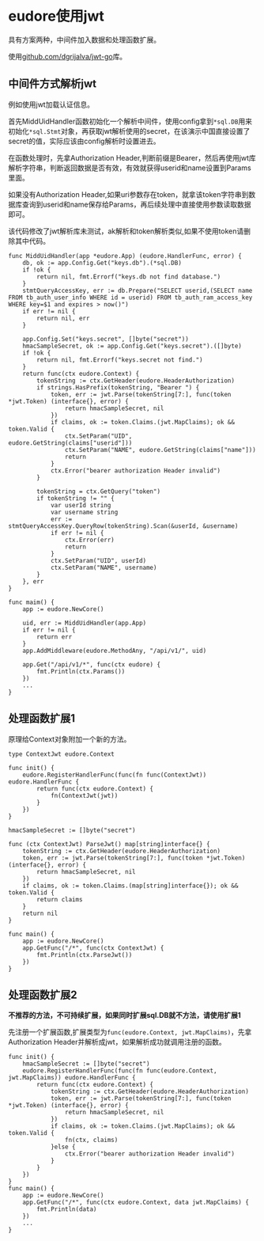 # eudore使用jwt

具有方案两种，中间件加入数据和处理函数扩展。

使用[github.com/dgrijalva/jwt-go](https://github.com/dgrijalva/jwt-go)库。

## 中间件方式解析jwt

例如使用jwt加载认证信息。

首先MiddUidHandler函数初始化一个解析中间件，使用config拿到`*sql.DB`用来初始化`*sql.Stmt`对象，再获取jwt解析使用的secret，在该演示中国直接设置了secret的值，实际应该由config解析时设置进去。

在函数处理时，先拿Authorization Header,判断前缀是Bearer，然后再使用jwt库解析字符串，判断返回数据是否有效，有效就获得userid和name设置到Params里面。

如果没有Authorization Header,如果uri参数存在token，就拿该token字符串到数据库查询到userid和name保存给Params，再后续处理中直接使用参数读取数据即可。

该代码修改了jwt解析库未测试，ak解析和token解析类似,如果不使用token请删除其中代码。

```golang
func MiddUidHandler(app *eudore.App) (eudore.HandlerFunc, error) {
	db, ok := app.Config.Get("keys.db").(*sql.DB)
	if !ok {
		return nil, fmt.Errorf("keys.db not find database.")
	}
	stmtQueryAccessKey, err := db.Prepare("SELECT userid,(SELECT name FROM tb_auth_user_info WHERE id = userid) FROM tb_auth_ram_access_key WHERE key=$1 and expires > now()")
	if err != nil {
		return nil, err
	}

	app.Config.Set("keys.secret", []byte("secret"))
	hmacSampleSecret, ok := app.Config.Get("keys.secret").([]byte)
	if !ok {
		return nil, fmt.Errorf("keys.secret not find.")
	}
	return func(ctx eudore.Context) {
		tokenString := ctx.GetHeader(eudore.HeaderAuthorization)
		if strings.HasPrefix(tokenString, "Bearer ") {
			token, err := jwt.Parse(tokenString[7:], func(token *jwt.Token) (interface{}, error) {
				return hmacSampleSecret, nil
			})
			if claims, ok := token.Claims.(jwt.MapClaims); ok && token.Valid {
				ctx.SetParam("UID", eudore.GetString(claims["userid"]))
				ctx.SetParam("NAME", eudore.GetString(claims["name"]))
				return
			}
			ctx.Error("bearer authorization Header invalid")
		}

		tokenString = ctx.GetQuery("token")
		if tokenString != "" {
			var userId string
			var username string
			err := stmtQueryAccessKey.QueryRow(tokenString).Scan(&userId, &username)
			if err != nil {
				ctx.Error(err)
				return
			}
			ctx.SetParam("UID", userId)
			ctx.SetParam("NAME", username)
		}
	}, err
}

func maim() {
	app := eudore.NewCore()

	uid, err := MiddUidHandler(app.App)
	if err != nil {
		return err
	}
	app.AddMiddleware(eudore.MethodAny, "/api/v1/", uid)

	app.Get("/api/v1/*", func(ctx eudore) {
		fmt.Println(ctx.Params())
	})
	...
}

```


## 处理函数扩展1

原理给Context对象附加一个新的方法。

```golang
type ContextJwt eudore.Context 

func init() {
	eudore.RegisterHandlerFunc(func(fn func(ContextJwt)) eudore.HandlerFunc {
		return func(ctx eudore.Context) {
			fn(ContextJwt(jwt))
		}
	})
}

hmacSampleSecret := []byte("secret")

func (ctx ContextJwt) ParseJwt() map[string]interface{} {
	tokenString := ctx.GetHeader(eudore.HeaderAuthorization)
	token, err := jwt.Parse(tokenString[7:], func(token *jwt.Token) (interface{}, error) {
		return hmacSampleSecret, nil
	})
	if claims, ok := token.Claims.(map[string]interface{}); ok && token.Valid {
		return claims
	}
	return nil
}

func main() {
	app := eudore.NewCore()
	app.GetFunc("/*", func(ctx ContextJwt) {
		fmt.Println(ctx.ParseJwt())
	})
}
```


## 处理函数扩展2

**不推荐的方法，不可持续扩展，如果同时扩展sql.DB就不方法，请使用扩展1**

先注册一个扩展函数,扩展类型为`func(eudore.Context, jwt.MapClaims)`，先拿Authorization Header并解析成jwt，如果解析成功就调用注册的函数。

```golang
func init() {
	hmacSampleSecret := []byte("secret")
	eudore.RegisterHandlerFunc(func(fn func(eudore.Context, jwt.MapClaims)) eudore.HandlerFunc {
		return func(ctx eudore.Context) {
			tokenString := ctx.GetHeader(eudore.HeaderAuthorization)
			token, err := jwt.Parse(tokenString[7:], func(token *jwt.Token) (interface{}, error) {
				return hmacSampleSecret, nil
			})
			if claims, ok := token.Claims.(jwt.MapClaims); ok && token.Valid {
				fn(ctx, claims)
			}else {
				ctx.Error("bearer authorization Header invalid")
			}
		}
	})
}
func main() {
	app := eudore.NewCore()
	app.GetFunc("/*", func(ctx eudore.Context, data jwt.MapClaims) {
		fmt.Println(data)
	})
	...
}
```